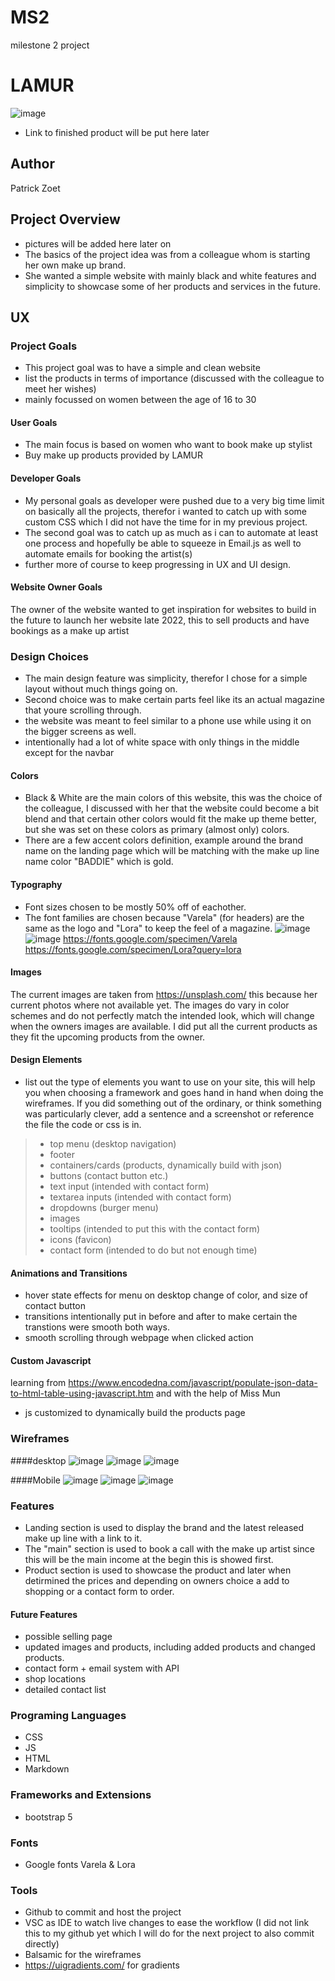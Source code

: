 # MS2
milestone 2 project
# LAMUR
![image](https://user-images.githubusercontent.com/63070414/169714514-7aa74372-d2ba-4026-989e-b59de4cf9e26.png)

- Link to finished product will be put here later

## Author
Patrick Zoet

## Project Overview
- pictures will be added here later on
- The basics of the project idea was from a colleague whom is starting her own make up brand.
- She wanted a simple website with mainly black and white features and simplicity to showcase some of her products and services in the future.

## UX

### Project Goals
- This project goal was to have a simple and clean website
- list the products in terms of importance (discussed with the colleague to meet her wishes)
- mainly focussed on women between the age of 16 to 30

#### User Goals

- The main focus is based on women who want to book make up stylist
- Buy make up products provided by LAMUR

#### Developer Goals

- My personal goals as developer were pushed due to a very big time limit on basically all the projects, therefor i wanted to catch up with some custom CSS
which I did not have the time for in my previous project.
- The second goal was to catch up as much as i can to automate at least one process and hopefully be able to squeeze in Email.js as well to automate emails
for booking the artist(s)
- further more of course to keep progressing in UX and UI design.

#### Website Owner Goals

The owner of the website wanted to get inspiration for websites to build in the future to launch her website late 2022, this to sell products
and have bookings as a make up artist

### Design Choices
- The main design feature was simplicity, therefor I chose for a simple layout without much things going on.
- Second choice was to make certain parts feel like its an actual magazine that youre scrolling through.
- the website was meant to feel similar to a phone use while using it on the bigger screens as  well.
- intentionally had a lot of white space with only things in the middle except for the navbar

#### Colors

- Black & White are the main colors of this website, this was the choice of the colleague, I discussed with her that the website could become a bit blend
and that certain other colors would fit the make up theme better, but she was set on these colors as primary (almost only) colors.
- There are a few accent colors definition, example around the brand name on the landing page which will be matching with the make up line name color "BADDIE"
which is gold.

#### Typography

- Font sizes chosen to be mostly 50% off of eachother.
- The font families are chosen because "Varela" (for headers) are the same as the logo
and "Lora" to keep the feel of a magazine.
![image](https://user-images.githubusercontent.com/63070414/169715520-b2a4b314-98c4-4471-a9a4-e3f764c4d254.png)
![image](https://user-images.githubusercontent.com/63070414/169715526-3feeb01f-0435-4ea6-8dd7-c6d10781c1d8.png)
https://fonts.google.com/specimen/Varela
https://fonts.google.com/specimen/Lora?query=lora


#### Images

The current images are taken from https://unsplash.com/ this because her current photos where not available yet.
The images do vary in color schemes and do not perfectly match the intended look, which will change when the owners images are available.
I did put all the current products as they fit the upcoming products from the owner.

#### Design Elements

- list out the type of elements you want to use on your site, this will help you  when choosing a framework and goes hand in hand when doing the wireframes. If you did something out of the ordinary, or think something was particularly clever, add a sentence and a screenshot or reference the file the code or css is in.

> - top menu (desktop navigation)
> - footer
> - containers/cards (products, dynamically build with json)
> - buttons (contact button etc.)
> - text input (intended with contact form)
> - textarea inputs (intended with contact form)
> - dropdowns (burger menu)
> - images
> - tooltips (intended to put this with the contact form)
> - icons (favicon)
> - contact form (intended to do but not enough time)


#### Animations and Transitions

- hover state effects for menu on desktop change of color, and size of contact button
- transitions intentionally put in before and after to make certain the transtions were smooth both ways.
- smooth scrolling through webpage when clicked action

#### Custom Javascript
learning from https://www.encodedna.com/javascript/populate-json-data-to-html-table-using-javascript.htm
and with the help of Miss Mun
- js customized to dynamically build the products page


### Wireframes
####desktop
![image](https://user-images.githubusercontent.com/63070414/169716097-6b087a64-177f-489c-9ff6-2aaed4d6a0fe.png)
![image](https://user-images.githubusercontent.com/63070414/169716111-6bc9c747-f096-4705-83de-84ada25513db.png)
![image](https://user-images.githubusercontent.com/63070414/169716122-7c7753ca-4e41-4864-8e7b-16e96dea59a7.png)

####Mobile
![image](https://user-images.githubusercontent.com/63070414/169716303-f2252a0e-40e3-494a-aa89-c9d00f1d2fae.png)
![image](https://user-images.githubusercontent.com/63070414/169716314-8b376cb2-da1c-4118-934e-bf77f34a62c4.png)
![image](https://user-images.githubusercontent.com/63070414/169716320-e787f89f-db41-4f68-8103-b4c7a04550b7.png)

### Features

- Landing section is used to display the brand and the latest released make up line with a link to it.
- The "main" section is used to book a call with the make up artist since this will be the main income at the begin this is showed first.
- Product section is used to showcase the product and later when detirmined the prices and depending on owners choice a add to shopping or a contact form to order.

#### Future Features
- possible selling page
- updated images and products, including added products and changed products.
- contact form + email system with API
- shop locations
- detailed contact list

### Programing Languages
- CSS 
- JS
- HTML
- Markdown

### Frameworks and Extensions
- bootstrap 5

### Fonts
- Google fonts Varela & Lora

### Tools
- Github to commit and host the project
- VSC as IDE to watch live changes to ease the workflow (I did not link this to my github yet which I will do for the next project to also commit directly)
- Balsamic for the wireframes
- https://uigradients.com/ for gradients 
